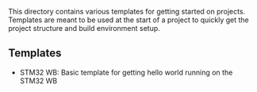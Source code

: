 This directory contains various templates for getting started on projects. Templates are meant to be used at the start of a project to quickly get the project structure and build environment setup.

## Templates
* STM32 WB: Basic template for getting hello world running on the STM32 WB